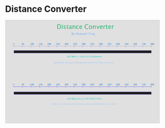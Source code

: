 # Distance Converter
![alt text](https://github.com/HowardYing/Programming1Portfolio/blob/master/distanceConverter/Images/distConvert1.png "TEST")
